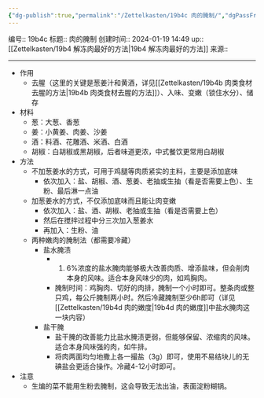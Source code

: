```yaml
---
{"dg-publish":true,"permalink":"/Zettelkasten/19b4c 肉的腌制/","dgPassFrontmatter":true}
---
```


编号:: 19b4c
标题:: 肉的腌制
创建时间:: 2024-01-19 14:49
up:: [[Zettelkasten/19b4 解冻肉最好的方法\|19b4 解冻肉最好的方法]]
来源:: 

---

- 作用
	- 去腥（这里的关键是葱姜汁和黄酒，详见[[Zettelkasten/19b4b 肉类食材去腥的方法\|19b4b 肉类食材去腥的方法]]）、入味、变嫩（锁住水分）、储存
- 材料
	- 葱：大葱、香葱
	- 姜：小黄姜、肉姜、沙姜
	- 酒：料酒、花雕酒、米酒、白酒
	- 胡椒：白胡椒或黑胡椒，后者味道更浓，中式餐饮更常用白胡椒
- 方法
	- 不加葱姜水的方式，可用于鸡腿等肉质紧实的主料，主要是添加底味
		- 依次加入：盐、胡椒、酒、葱姜、老抽或生抽（看是否需要上色）、生粉、最后淋一点油
	- 加葱姜水的方式，不仅添加底味而且能让肉变嫩
		- 依次加入：盐、酒、胡椒、老抽或生抽（看是否需要上色）
		- 然后在搅拌过程中分三次加入葱姜水
		- 再加入：生粉、油
	- 两种嫩肉的腌制法（都需要冷藏）
		- 盐水腌渍
			- 1. 6%浓度的盐水腌肉能够极大改善肉质、增添盐味，但会削肉本身的风味。适合本身风味少的肉，如鸡胸肉。
			- 腌制时间：鸡胸肉、切好的肉排，腌制一个小时即可。整条肉或整只鸡，每公斤腌制两小时。然后冷藏腌制至少6h即可（详见[[Zettelkasten/19b4d 肉的嫩度\|19b4d 肉的嫩度]]中盐水腌肉这一块内容）
		- 盐干腌
			- 盐干腌的改善能力比盐水腌渍更弱，但能够保留、浓缩肉的风味。适合本身风味强的肉，如牛排。
			- 将肉两面均匀地撒上各一撮盐（3g）即可，使用不易结块儿的无碘盐会更适合操作。冷藏4-12小时即可。
- 注意
	- 生煸的菜不能用生粉去腌制，这会导致无法出油，表面淀粉糊锅。



